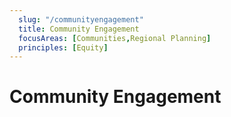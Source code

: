 ```yaml
---
  slug: "/communityengagement"
  title: Community Engagement
  focusAreas: [Communities,Regional Planning]
  principles: [Equity]
---
```

# Community Engagement
